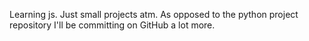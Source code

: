 Learning js.
Just small projects atm.
As opposed to the python project repository I'll be committing on GitHub a lot more.
